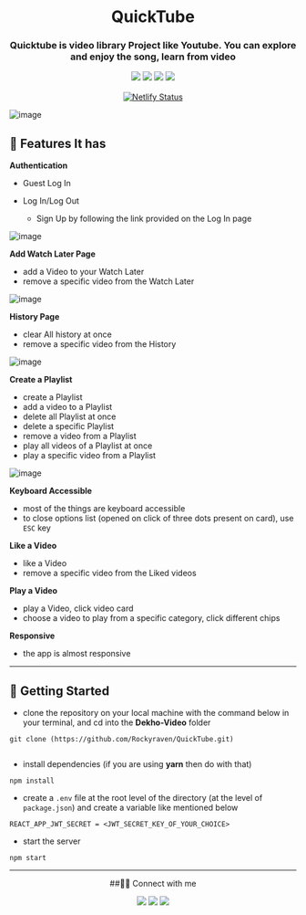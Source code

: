 <div align="center">

# QuickTube

  ### Quicktube is video library Project like Youtube. You can explore and enjoy the song, learn from video 
  
  ![](https://img.shields.io/badge/HTML5-E34F26?style=for-the-badge&logo=html5&logoColor=white)
![](https://img.shields.io/badge/CSS3-1572B6?style=for-the-badge&logo=css3&logoColor=white) 
![](https://img.shields.io/badge/React-20232A?style=for-the-badge&logo=react&logoColor=61DAFB)
![](https://img.shields.io/badge/React_Router-CA4245?style=for-the-badge&logo=react-router&logoColor=white)<br><br>
[![Netlify Status](https://api.netlify.com/api/v1/badges/a1fe7d1f-75e9-4c30-bd3a-8df76d74c08c/deploy-status)](https://app.netlify.com/sites/neos-ui/deploys)
</div>

![image](https://user-images.githubusercontent.com/89784704/173043394-29e3a91a-92d2-4e96-ac36-d934503b816b.png)




## 🚀 Features It has

**Authentication**

- Guest Log In
- Log In/Log Out

  - Sign Up by following the link provided on the Log In page


![image](https://user-images.githubusercontent.com/89784704/173043550-36a00c51-6871-4e99-9715-75d04600241f.png)



**Add Watch Later Page**

- add a Video to your Watch Later
- remove a specific video from the Watch Later


![image](https://user-images.githubusercontent.com/89784704/173043727-d2eef1e6-ae48-4d81-84e0-05f5b1f88fae.png)



**History Page**

- clear All history at once
- remove a specific video from the History


![image](https://user-images.githubusercontent.com/89784704/173043896-9fdeee48-5848-43f3-bad1-13ead799d27c.png)



**Create a Playlist**

- create a Playlist
- add a video to a Playlist
- delete all Playlist at once
- delete a specific Playlist
- remove a video from a Playlist
- play all videos of a Playlist at once
- play a specific video from a Playlist

![image](https://user-images.githubusercontent.com/89784704/173044306-2f28d7c0-a52a-47dc-b8d4-e255f9a88aea.png)


**Keyboard Accessible**

- most of the things are keyboard accessible
- to close options list (opened on click of three dots present on card), use `ESC` key

**Like a Video**

- like a Video
- remove a specific video from the Liked videos

**Play a Video**

- play a Video, click video card
- choose a video to play from a specific category, click different chips

**Responsive**

- the app is almost responsive

---

## 🔌 Getting Started

- clone the repository on your local machine with the command below in your terminal, and cd into the **Dekho-Video** folder

```
git clone (https://github.com/Rockyraven/QuickTube.git)


```

- install dependencies (if you are using **yarn** then do with that)

```
npm install
```

- create a `.env` file at the root level of the directory (at the level of `package.json`) and create a variable like mentioned below

```
REACT_APP_JWT_SECRET = <JWT_SECRET_KEY_OF_YOUR_CHOICE>
```

- start the server

```
npm start
```

---



<div align="center">
##👨‍💻 Connect with me

<a href="https://www.instagram.com/rockykumar636/"><img src="https://img.shields.io/badge/Instagram-E4405F?style=for-the-badge&logo=instagram&logoColor=white"/></a>
<a href="https://twitter.com/ImRocky7277"><img src="https://img.shields.io/badge/Twitter-1DA1F2?style=for-the-badge&logo=twitter&logoColor=white"/></a>
<a href="https://www.linkedin.com/in/rocky-abb69921b/"><img src="https://img.shields.io/badge/LinkedIn-0077B5?style=for-the-badge&logo=linkedin&logoColor=white"/></a>
</div>

